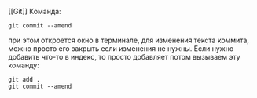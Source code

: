 [[Git]]
Команда:
```
git commit --amend
```
при этом откроется окно в терминале, для изменения текста коммита, можно просто его закрыть если изменения не нужны.
Если нужно добавить что-то в индекс, то просто добавляет потом вызываем эту команду:
```
git add .
git commit --amend
```